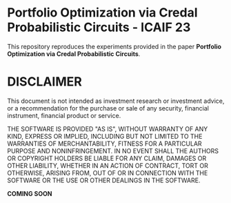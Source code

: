 # Portfolio Optimization via Credal Probabilistic Circuits - ICAIF 23
This repository reproduces the experiments provided in the paper **Portfolio Optimization via Credal Probabilistic Circuits**.

# DISCLAIMER
This document is not intended as investment research or investment advice, or a recommendation for the purchase or sale of any security, financial instrument, financial product or service.

THE SOFTWARE IS PROVIDED "AS IS", WITHOUT WARRANTY OF ANY KIND, EXPRESS OR
IMPLIED, INCLUDING BUT NOT LIMITED TO THE WARRANTIES OF MERCHANTABILITY,
FITNESS FOR A PARTICULAR PURPOSE AND NONINFRINGEMENT. IN NO EVENT SHALL THE
AUTHORS OR COPYRIGHT HOLDERS BE LIABLE FOR ANY CLAIM, DAMAGES OR OTHER
LIABILITY, WHETHER IN AN ACTION OF CONTRACT, TORT OR OTHERWISE, ARISING FROM,
OUT OF OR IN CONNECTION WITH THE SOFTWARE OR THE USE OR OTHER DEALINGS IN THE
SOFTWARE.

**COMING SOON**